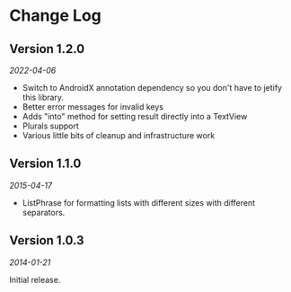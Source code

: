 Change Log
==========

## Version 1.2.0

_2022-04-06_

 * Switch to AndroidX annotation dependency so you don't have to jetify this library.
 * Better error messages for invalid keys
 * Adds "into" method for setting result directly into a TextView
 * Plurals support
 * Various little bits of cleanup and infrastructure work

## Version 1.1.0

_2015-04-17_

 *  ListPhrase for formatting lists with different sizes with different separators.

## Version 1.0.3

_2014-01-21_

Initial release.
